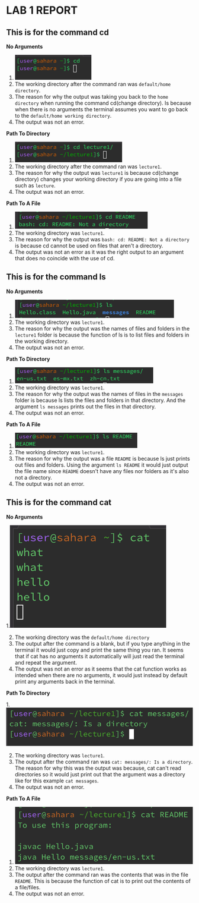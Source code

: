# LAB 1 REPORT 

## This is for the command cd 


**No Arguments** 

1. ![Image](CdNoArgs.png) 
2. The working directory after the command ran was `default/home directory`.
3. The reason for why the output was taking you back to the `home directory` when running the command cd(change directory). Is because when there is no arguments the terminal assumes you want to go back to the `default/home working directory`. 
4. The output was not an error.


**Path To Directory** 

1. ![Image](CdD.png)
2. The working directory after the command ran was `lecture1`.
3. The reason for why the output was `lecture1` is because cd(change directory) changes your working directory if you are going into a file such as `lecture`.
4. The output was not an error.


**Path To A File** 

1. ![Image](CDP.png)
2. The working directory was `lecture1`.
3. The reason for why the output was `bash: cd: README: Not a directory` is because cd cannot be used on files that aren't a directory.
4. The output was not an error as it was the right output to an argument that does no coincide with the use of cd.

## This is for the command ls 

**No Arguments** 

1. ![Image](LsNoArgs.png)
2. The working directory was `lecture1`.
3. The reason for why the output was the names of files and folders in the `lecture1` folder is because the function of ls is to list files and folders in the working directory.
4. The output was not an error. 

**Path To Directory** 

1. ![Image](LsD.png)
2. The working directory was `lecture1`.
3. The reason for why the output was the names of files in the `messages` folder is because ls lists the files and folders in that directory. And the argument `ls messages` prints out the files in that directory. 
4. The output was not an error.

**Path To A File** 

1. ![Image](LsP.png)
2. The working directory was `lecture1`.
3. The reason for why the output was a file `README` is because ls just prints out files and folders. Using the argument `ls README` it would just output the file name since `README` doesn't have any files nor folders as it's also not a directory.
4. The output was not an error.

## This is for the command cat 

**No Arguments** 

 1.![Image](CatNoArgs.png)

2. The working directory was the `default/home directory`
3. The output after the command is a blank, but if you type anything in the terminal it would just copy and print the same thing you ran. It seems that if cat has no arguments it automatically will just read the terminal and repeat the argument. 
4. The output was not an error as it seems that the cat function works as intended when there are no arguments, it would just instead by default print any arguments back in the terminal. 

**Path To Directory** 

 1.![Image](CatD.png)

2. The working directory was `lecture1`. 
3. The output after the command ran was `cat: messages/: Is a directory`. The reason for why this was the output was because, cat can't read directories so it would just print out that the argument was a directory like for this example `cat messages`. 
4. The output was not an error. 


**Path To A File** 

1. ![Image](CatP.png)
2. The working directory was `lecture1`.
3. The output after the command ran was the contents that was in the file `README`. This is because the function of cat is to print out the contents of a file/files.
4. The output was not an error.


